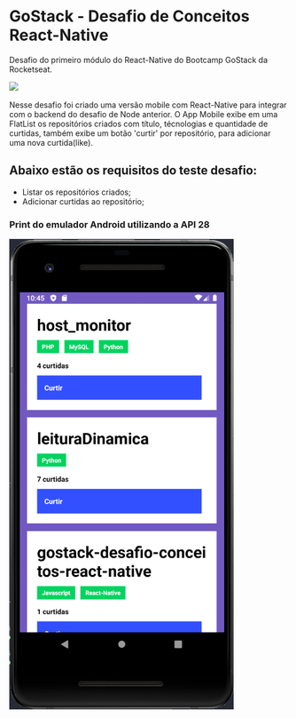 # GoStack - Desafio de Conceitos React-Native

Desafio do primeiro módulo do React-Native do Bootcamp GoStack da Rocketseat.

![](https://camo.githubusercontent.com/d25397e9df01fe7882dcc1cbc96bdf052ffd7d0c/68747470733a2f2f73746f726167652e676f6f676c65617069732e636f6d2f676f6c64656e2d77696e642f626f6f7463616d702d676f737461636b2f6865616465722d6465736166696f732e706e67)

Nesse desafio foi criado uma versão mobile com React-Native para integrar com o backend do desafio de Node anterior.
O App Mobile exibe em uma FlatList os repositórios criados com título, técnologias e quantidade de curtidas, também exibe um botão 'curtir' por repositório, para adicionar uma nova curtida(like).

## Abaixo estão os requisitos do teste desafio:
* Listar os repositórios criados;
* Adicionar curtidas ao repositório;

### Print do emulador Android utilizando a API 28

![](https://github.com/henriqueritter/gostack-desafio-conceitos-react-native/blob/master/repositories_react-native.png)

